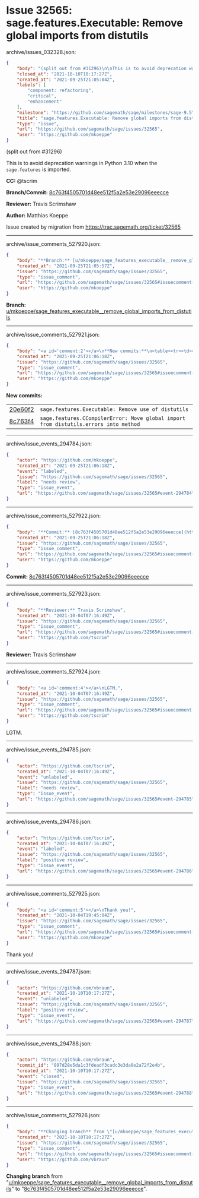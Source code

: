 # Issue 32565: sage.features.Executable: Remove global imports from distutils

archive/issues_032328.json:
```json
{
    "body": "(split out from #31296)\n\nThis is to avoid deprecation warnings in Python 3.10 when the `sage.features` is imported.\n\n\n**CC:**  @tscrim\n\n**Branch/Commit:** [8c763f4505701d48ee512f5a2e53e29096eeecce](https://github.com/sagemath/sagetrac-mirror/commit/8c763f4505701d48ee512f5a2e53e29096eeecce)\n\n**Reviewer:** Travis Scrimshaw\n\n**Author:** Matthias Koeppe\n\nIssue created by migration from https://trac.sagemath.org/ticket/32565\n\n",
    "closed_at": "2021-10-10T10:17:27Z",
    "created_at": "2021-09-25T21:05:04Z",
    "labels": [
        "component: refactoring",
        "critical",
        "enhancement"
    ],
    "milestone": "https://github.com/sagemath/sage/milestones/sage-9.5",
    "title": "sage.features.Executable: Remove global imports from distutils",
    "type": "issue",
    "url": "https://github.com/sagemath/sage/issues/32565",
    "user": "https://github.com/mkoeppe"
}
```
(split out from #31296)

This is to avoid deprecation warnings in Python 3.10 when the `sage.features` is imported.


**CC:**  @tscrim

**Branch/Commit:** [8c763f4505701d48ee512f5a2e53e29096eeecce](https://github.com/sagemath/sagetrac-mirror/commit/8c763f4505701d48ee512f5a2e53e29096eeecce)

**Reviewer:** Travis Scrimshaw

**Author:** Matthias Koeppe

Issue created by migration from https://trac.sagemath.org/ticket/32565





---

archive/issue_comments_527920.json:
```json
{
    "body": "**Branch:** [u/mkoeppe/sage_features_executable__remove_global_imports_from_distutils](https://github.com/sagemath/sagetrac-mirror/tree/u/mkoeppe/sage_features_executable__remove_global_imports_from_distutils)",
    "created_at": "2021-09-25T21:05:57Z",
    "issue": "https://github.com/sagemath/sage/issues/32565",
    "type": "issue_comment",
    "url": "https://github.com/sagemath/sage/issues/32565#issuecomment-527920",
    "user": "https://github.com/mkoeppe"
}
```

**Branch:** [u/mkoeppe/sage_features_executable__remove_global_imports_from_distutils](https://github.com/sagemath/sagetrac-mirror/tree/u/mkoeppe/sage_features_executable__remove_global_imports_from_distutils)



---

archive/issue_comments_527921.json:
```json
{
    "body": "<a id='comment:2'></a>\n**New commits:**\n<table><tr><td><a href=\"https://github.com/sagemath/sagetrac-mirror/commit/20e60f26d38ced0005472e45661b968a8ab53c91\">20e60f2</a></td><td><code>sage.features.Executable: Remove use of distutils</code></td></tr><tr><td><a href=\"https://github.com/sagemath/sagetrac-mirror/commit/8c763f4505701d48ee512f5a2e53e29096eeecce\">8c763f4</a></td><td><code>sage.features.CCompilerError: Move global import from distutils.errors into method</code></td></tr></table>\n",
    "created_at": "2021-09-25T21:06:18Z",
    "issue": "https://github.com/sagemath/sage/issues/32565",
    "type": "issue_comment",
    "url": "https://github.com/sagemath/sage/issues/32565#issuecomment-527921",
    "user": "https://github.com/mkoeppe"
}
```

<a id='comment:2'></a>
**New commits:**
<table><tr><td><a href="https://github.com/sagemath/sagetrac-mirror/commit/20e60f26d38ced0005472e45661b968a8ab53c91">20e60f2</a></td><td><code>sage.features.Executable: Remove use of distutils</code></td></tr><tr><td><a href="https://github.com/sagemath/sagetrac-mirror/commit/8c763f4505701d48ee512f5a2e53e29096eeecce">8c763f4</a></td><td><code>sage.features.CCompilerError: Move global import from distutils.errors into method</code></td></tr></table>




---

archive/issue_events_294784.json:
```json
{
    "actor": "https://github.com/mkoeppe",
    "created_at": "2021-09-25T21:06:18Z",
    "event": "labeled",
    "issue": "https://github.com/sagemath/sage/issues/32565",
    "label": "needs review",
    "type": "issue_event",
    "url": "https://github.com/sagemath/sage/issues/32565#event-294784"
}
```



---

archive/issue_comments_527922.json:
```json
{
    "body": "**Commit:** [8c763f4505701d48ee512f5a2e53e29096eeecce](https://github.com/sagemath/sagetrac-mirror/commit/8c763f4505701d48ee512f5a2e53e29096eeecce)",
    "created_at": "2021-09-25T21:06:18Z",
    "issue": "https://github.com/sagemath/sage/issues/32565",
    "type": "issue_comment",
    "url": "https://github.com/sagemath/sage/issues/32565#issuecomment-527922",
    "user": "https://github.com/mkoeppe"
}
```

**Commit:** [8c763f4505701d48ee512f5a2e53e29096eeecce](https://github.com/sagemath/sagetrac-mirror/commit/8c763f4505701d48ee512f5a2e53e29096eeecce)



---

archive/issue_comments_527923.json:
```json
{
    "body": "**Reviewer:** Travis Scrimshaw",
    "created_at": "2021-10-04T07:16:49Z",
    "issue": "https://github.com/sagemath/sage/issues/32565",
    "type": "issue_comment",
    "url": "https://github.com/sagemath/sage/issues/32565#issuecomment-527923",
    "user": "https://github.com/tscrim"
}
```

**Reviewer:** Travis Scrimshaw



---

archive/issue_comments_527924.json:
```json
{
    "body": "<a id='comment:4'></a>\nLGTM.",
    "created_at": "2021-10-04T07:16:49Z",
    "issue": "https://github.com/sagemath/sage/issues/32565",
    "type": "issue_comment",
    "url": "https://github.com/sagemath/sage/issues/32565#issuecomment-527924",
    "user": "https://github.com/tscrim"
}
```

<a id='comment:4'></a>
LGTM.



---

archive/issue_events_294785.json:
```json
{
    "actor": "https://github.com/tscrim",
    "created_at": "2021-10-04T07:16:49Z",
    "event": "unlabeled",
    "issue": "https://github.com/sagemath/sage/issues/32565",
    "label": "needs review",
    "type": "issue_event",
    "url": "https://github.com/sagemath/sage/issues/32565#event-294785"
}
```



---

archive/issue_events_294786.json:
```json
{
    "actor": "https://github.com/tscrim",
    "created_at": "2021-10-04T07:16:49Z",
    "event": "labeled",
    "issue": "https://github.com/sagemath/sage/issues/32565",
    "label": "positive review",
    "type": "issue_event",
    "url": "https://github.com/sagemath/sage/issues/32565#event-294786"
}
```



---

archive/issue_comments_527925.json:
```json
{
    "body": "<a id='comment:5'></a>\nThank you!",
    "created_at": "2021-10-04T19:45:04Z",
    "issue": "https://github.com/sagemath/sage/issues/32565",
    "type": "issue_comment",
    "url": "https://github.com/sagemath/sage/issues/32565#issuecomment-527925",
    "user": "https://github.com/mkoeppe"
}
```

<a id='comment:5'></a>
Thank you!



---

archive/issue_events_294787.json:
```json
{
    "actor": "https://github.com/vbraun",
    "created_at": "2021-10-10T10:17:27Z",
    "event": "unlabeled",
    "issue": "https://github.com/sagemath/sage/issues/32565",
    "label": "positive review",
    "type": "issue_event",
    "url": "https://github.com/sagemath/sage/issues/32565#event-294787"
}
```



---

archive/issue_events_294788.json:
```json
{
    "actor": "https://github.com/vbraun",
    "commit_id": "897d28e5da1c3fdeadf3cadc3e3da0e2a72f2e4b",
    "created_at": "2021-10-10T10:17:27Z",
    "event": "closed",
    "issue": "https://github.com/sagemath/sage/issues/32565",
    "type": "issue_event",
    "url": "https://github.com/sagemath/sage/issues/32565#event-294788"
}
```



---

archive/issue_comments_527926.json:
```json
{
    "body": "**Changing branch** from \"[u/mkoeppe/sage_features_executable__remove_global_imports_from_distutils](https://github.com/sagemath/sagetrac-mirror/tree/u/mkoeppe/sage_features_executable__remove_global_imports_from_distutils)\" to \"[8c763f4505701d48ee512f5a2e53e29096eeecce](https://github.com/sagemath/sagetrac-mirror/commit/8c763f4505701d48ee512f5a2e53e29096eeecce)\".",
    "created_at": "2021-10-10T10:17:27Z",
    "issue": "https://github.com/sagemath/sage/issues/32565",
    "type": "issue_comment",
    "url": "https://github.com/sagemath/sage/issues/32565#issuecomment-527926",
    "user": "https://github.com/vbraun"
}
```

**Changing branch** from "[u/mkoeppe/sage_features_executable__remove_global_imports_from_distutils](https://github.com/sagemath/sagetrac-mirror/tree/u/mkoeppe/sage_features_executable__remove_global_imports_from_distutils)" to "[8c763f4505701d48ee512f5a2e53e29096eeecce](https://github.com/sagemath/sagetrac-mirror/commit/8c763f4505701d48ee512f5a2e53e29096eeecce)".
